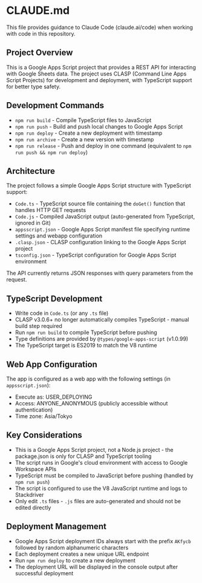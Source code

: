 # CLAUDE.md

This file provides guidance to Claude Code (claude.ai/code) when working with code in this repository.

## Project Overview

This is a Google Apps Script project that provides a REST API for interacting with Google Sheets data. The project uses CLASP (Command Line Apps Script Projects) for development and deployment, with TypeScript support for better type safety.

## Development Commands

- `npm run build` - Compile TypeScript files to JavaScript
- `npm run push` - Build and push local changes to Google Apps Script
- `npm run deploy` - Create a new deployment with timestamp
- `npm run archive` - Create a new version with timestamp
- `npm run release` - Push and deploy in one command (equivalent to `npm run push && npm run deploy`)

## Architecture

The project follows a simple Google Apps Script structure with TypeScript support:
- `Code.ts` - TypeScript source file containing the `doGet()` function that handles HTTP GET requests
- `Code.js` - Compiled JavaScript output (auto-generated from TypeScript, ignored in Git)
- `appsscript.json` - Google Apps Script manifest file specifying runtime settings and webapp configuration
- `.clasp.json` - CLASP configuration linking to the Google Apps Script project
- `tsconfig.json` - TypeScript configuration for Google Apps Script environment

The API currently returns JSON responses with query parameters from the request.

## TypeScript Development

- Write code in `Code.ts` (or any `.ts` file)
- CLASP v3.0.6+ no longer automatically compiles TypeScript - manual build step required
- Run `npm run build` to compile TypeScript before pushing
- Type definitions are provided by `@types/google-apps-script` (v1.0.99)
- The TypeScript target is ES2019 to match the V8 runtime

## Web App Configuration

The app is configured as a web app with the following settings (in `appsscript.json`):
- Execute as: USER_DEPLOYING
- Access: ANYONE_ANONYMOUS (publicly accessible without authentication)
- Time zone: Asia/Tokyo

## Key Considerations

- This is a Google Apps Script project, not a Node.js project - the package.json is only for CLASP and TypeScript tooling
- The script runs in Google's cloud environment with access to Google Workspace APIs
- TypeScript must be compiled to JavaScript before pushing (handled by `npm run push`)
- The script is configured to use the V8 JavaScript runtime and logs to Stackdriver
- Only edit `.ts` files - `.js` files are auto-generated and should not be edited directly

## Deployment Management

- Google Apps Script deployment IDs always start with the prefix `AKfycb` followed by random alphanumeric characters
- Each deployment creates a new unique URL endpoint
- Run `npm run deploy` to create a new deployment
- The deployment URL will be displayed in the console output after successful deployment